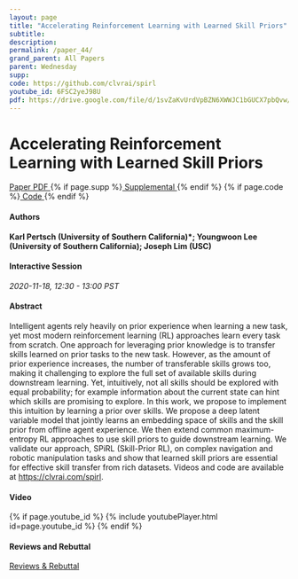 ```yaml
---
layout: page
title: "Accelerating Reinforcement Learning with Learned Skill Priors"
subtitle: 
description:
permalink: /paper_44/
grand_parent: All Papers
parent: Wednesday
supp: 
code: https://github.com/clvrai/spirl
youtube_id: 6FSC2yeJ98U
pdf: https://drive.google.com/file/d/1svZaKvUrdVpBZN6XWWJC1bGUCX7pbQvw/view
---
```


# Accelerating Reinforcement Learning with Learned Skill Priors

<a href="https://drive.google.com/file/d/1svZaKvUrdVpBZN6XWWJC1bGUCX7pbQvw/view" target="_blank" rel="noopener noreferrer" class="btn btn-blue"><i class="fa fa-file-text-o" aria-hidden="true"></i> Paper PDF </a> {% if page.supp %}<a href="" target="_blank" rel="noopener noreferrer" class="btn btn-green"><i class="fa fa-file-text-o" aria-hidden="true"></i> Supplemental </a>{% endif %} {% if page.code %}<a href="https://github.com/clvrai/spirl" target="_blank" rel="noopener noreferrer" class="btn"><i class="fa fa-github" aria-hidden="true"></i> Code </a>{% endif %} 

#### Authors
**Karl Pertsch (University of Southern California)*; Youngwoon Lee (University of Southern California); Joseph Lim (USC)**

#### Interactive Session
*2020-11-18, 12:30 - 13:00 PST* 

#### Abstract
Intelligent agents rely heavily on prior experience when learning a new task, yet most modern reinforcement learning (RL) approaches learn every task from scratch. One approach for leveraging prior knowledge is to transfer skills learned on prior tasks to the new task. However, as the amount of prior experience increases, the number of transferable skills grows too, making it challenging to explore the full set of available skills during downstream learning. Yet, intuitively, not all skills should be explored with equal probability; for example information about the current state can hint which skills are promising to explore. In this work, we propose to implement this intuition by learning a prior over skills. We propose a deep latent variable model that jointly learns an embedding space of skills and the skill prior from offline agent experience. We then extend common maximum-entropy RL approaches to use skill priors to guide downstream learning. We validate our approach, SPiRL (Skill-Prior RL), on complex navigation and robotic manipulation tasks and show that learned skill priors are essential for effective skill transfer from rich datasets. Videos and code are available at <a href="https://clvrai.com/spirl" target="_blank">https://clvrai.com/spirl</a>.

#### Video
{% if page.youtube_id %}
{% include youtubePlayer.html id=page.youtube_id %}
{% endif %}

#### Reviews and Rebuttal
<a href="https://drive.google.com/file/d/1RQGoHk4RDfG9uteogM6tL-vZ5T02mKgh/view" target="_blank" rel="noopener noreferrer" class="btn btn-purple"><i class="fa fa-pencil-square-o" aria-hidden="true"></i> Reviews & Rebuttal </a>

